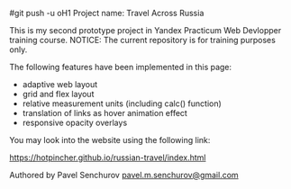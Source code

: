 #git push -u oH1 Project name: Travel Across Russia

This is my second prototype project in Yandex Practicum Web Devlopper training course. 
NOTICE: The current repository is for training purposes only. 

The following features have been implemented in this page:

- adaptive web layout
- grid and flex layout
- relative measurement units (including calc() function)
- translation of links as hover animation effect
- responsive opacity overlays

You may look into the website using the following link:

https://hotpincher.github.io/russian-travel/index.html


Authored by Pavel Senchurov
pavel.m.senchurov@gmail.com